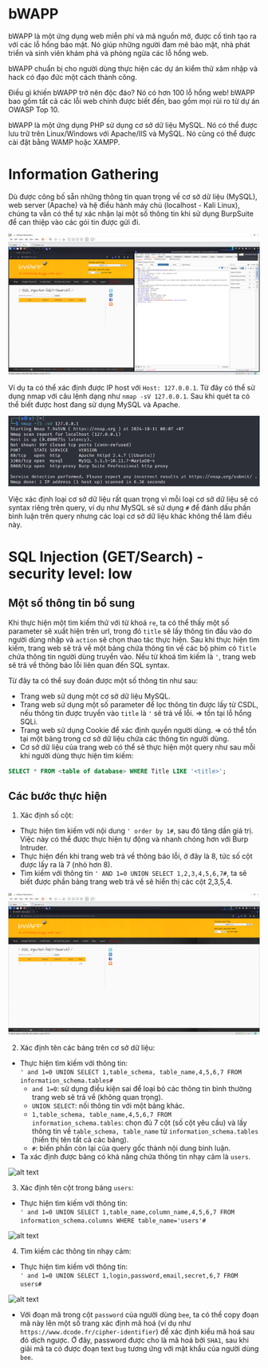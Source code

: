 # bWAPP
bWAPP là một ứng dụng web miễn phí và mã nguồn mở, được cố tình tạo ra với các lỗ hổng bảo mật. Nó giúp những người đam mê bảo mật, nhà phát triển và sinh viên khám phá và phòng ngừa các lỗ hổng web.

bWAPP chuẩn bị cho người dùng thực hiện các dự án kiểm thử xâm nhập và hack có đạo đức một cách thành công.

Điều gì khiến bWAPP trở nên độc đáo? Nó có hơn 100 lỗ hổng web! bWAPP bao gồm tất cả các lỗi web chính được biết đến, bao gồm mọi rủi ro từ dự án OWASP Top 10.

bWAPP là một ứng dụng PHP sử dụng cơ sở dữ liệu MySQL. Nó có thể được lưu trữ trên Linux/Windows với Apache/IIS và MySQL. Nó cũng có thể được cài đặt bằng WAMP hoặc XAMPP.

# Information Gathering
Dù được công bố sẵn những thông tin quan trọng về cơ sở dữ liệu (MySQL), web server (Apache) và hệ điều hành máy chủ (localhost - Kali Linux), chúng ta vẫn có thể tự xác nhận lại một số thông tin khi sử dụng BurpSuite để can thiệp vào các gói tin được gửi đi.

![alt text](images/59.png)

Ví dụ ta có thể xác định được IP host với `Host: 127.0.0.1`. Từ đây có thể sử dụng nmap với câu lệnh dạng như `nmap -sV 127.0.0.1`. Sau khi quét ta có thể biết được host đang sử dụng MySQL và Apache.

![alt text](images/60.png)

Việc xác định loại cơ sở dữ liệu rất quan trọng vì mỗi loại cơ sở dữ liệu sẽ có syntax riêng trên query, ví dụ như MySQL sẽ sử dụng `#` để đánh dấu phần bình luận trên query nhưng các loại cơ sở dữ liệu khác không thể làm điều này.

# SQL Injection (GET/Search) - security level: low
## Một số thông tin bổ sung
Khi thực hiện một tìm kiếm thử với từ khoá `re`, ta có thể thấy một số parameter sẽ xuất hiện trên url, trong đó `title` sẽ lấy thông tin đầu vào do người dùng nhập và `action` sẽ chọn thao tác thực hiện. Sau khi thực hiện tìm kiếm, trang web sẽ trả về một bảng chứa thông tin về các bộ phim có `Title` chứa thông tin người dùng truyền vào. Nếu từ khoá tìm kiếm là `'`, trang web sẽ trả về thông báo lỗi liên quan đến SQL syntax.

Từ đây ta có thể suy đoán được một số thông tin như sau:
- Trang web sử dụng một cơ sở dữ liệu MySQL.
- Trang web sử dụng một số parameter để lọc thông tin được lấy từ CSDL, nếu thông tin được truyền vào `title` là `'` sẽ trả về lỗi. => tồn tại lỗ hổng SQLi.
- Trang web sử dụng Cookie để xác định quyền người dùng. => có thể tồn tại một bảng trong cơ sở dữ liệu chứa các thông tin người dùng.
- Cơ sở dữ liệu của trang web có thể sẽ thực hiện một query như sau mỗi khi người dùng thực hiện tìm kiếm:
```sql
SELECT * FROM <table of database> WHERE Title LIKE '<title>';
```

## Các bước thực hiện
1. Xác định số cột:
- Thực hiện tìm kiếm với nội dung `' order by 1#`, sau đó tăng dần giá trị. Việc này có thể được thực hiện tự động và nhanh chóng hơn với Burp Intruder.
- Thực hiện đến khi trang web trả về thông báo lỗi, ở đây là 8, tức số cột được lấy ra là 7 (nhỏ hơn 8).
- Tìm kiếm với thông tin `' AND 1=0 UNION SELECT 1,2,3,4,5,6,7#`, ta sẽ biết được phần bảng trang web trả về sẽ hiển thị các cột 2,3,5,4.


![alt text](images/63.png)

2. Xác định tên các bảng trên cơ sở dữ liệu:
- Thực hiện tìm kiếm với thông tin:<br>
```' and 1=0 UNION SELECT 1,table_schema, table_name,4,5,6,7 FROM information_schema.tables#```
    - `and 1=0`: sử dụng điều kiện sai để loại bỏ các thông tin bình thường trang web sẽ trả về (không quan trọng).
    - `UNION SELECT`: nối thông tin với một bảng khác.
    - `1,table_schema, table_name,4,5,6,7 FROM information_schema.tables`: chọn đủ 7 cột (số cột yêu cầu) và lấy thông tin về `table_schema, table_name` từ `information_schema.tables` (hiển thị tên tất cả các bảng).
    - `#`: biến phần còn lại của query gốc thành nội dung bình luận.
- Ta xác định được bảng có khả năng chứa thông tin nhạy cảm là `users`.

![alt text](images/61.png)

3. Xác định tên cột trong bảng `users`:
- Thực hiện tìm kiếm với thông tin:<br>
```' and 1=0 UNION SELECT 1,table_name,column_name,4,5,6,7 FROM information_schema.columns WHERE table_name='users'#```

![alt text](images/62.png)

4. Tìm kiếm các thông tin nhạy cảm:
- Thực hiện tìm kiếm với thông tin:<br>
```' and 1=0 UNION SELECT 1,login,password,email,secret,6,7 FROM users#```

![alt text](images/64.png)

- Với đoạn mã trong cột `password` của người dùng `bee`, ta có thể copy đoạn mã này lên một số trang xác định mã hoá (ví dụ như `https://www.dcode.fr/cipher-identifier`) để xác định kiểu mã hoá sau đó dịch ngược. Ở đây, password được cho là mã hoá bởi `SHA1`, sau khi giải mã ta có được đoạn text `bug` tương ứng với mật khẩu của người dùng `bee`.